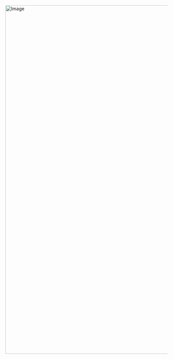 
<img width="1086" alt="Image" src="https://github.com/user-attachments/assets/6ea0e9f6-ff3d-49ad-a580-54d3506d48f0" />
